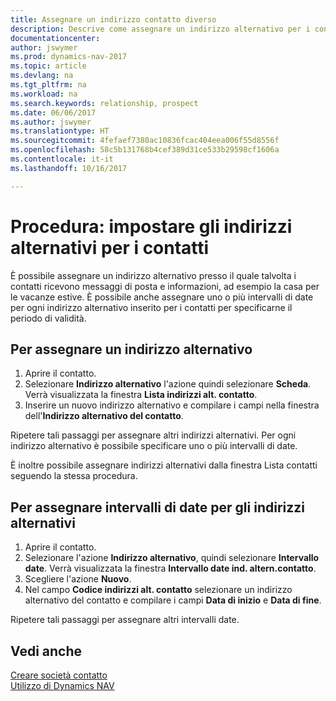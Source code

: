 ```yaml
---
title: Assegnare un indirizzo contatto diverso
description: Descrive come assegnare un indirizzo alternativo per i contatti o potenziali clienti, dove inviare talvolta le informazioni.
documentationcenter: 
author: jswymer
ms.prod: dynamics-nav-2017
ms.topic: article
ms.devlang: na
ms.tgt_pltfrm: na
ms.workload: na
ms.search.keywords: relationship, prospect
ms.date: 06/06/2017
ms.author: jswymer
ms.translationtype: HT
ms.sourcegitcommit: 4fefaef7380ac10836fcac404eea006f55d8556f
ms.openlocfilehash: 58c5b131768b4cef389d31ce533b29598cf1606a
ms.contentlocale: it-it
ms.lasthandoff: 10/16/2017

---
```

# <a name="how-to-set-up-alternative-addresses-for-contacts"></a>Procedura: impostare gli indirizzi alternativi per i contatti
È possibile assegnare un indirizzo alternativo presso il quale talvolta i contatti ricevono messaggi di posta e informazioni, ad esempio la casa per le vacanze estive. È possibile anche assegnare uno o più intervalli di date per ogni indirizzo alternativo inserito per i contatti per specificarne il periodo di validità.

## <a name="to-assign-an-alternate-address"></a>Per assegnare un indirizzo alternativo
1. Aprire il contatto.
2. Selezionare **Indirizzo alternativo** l'azione quindi selezionare **Scheda**. Verrà visualizzata la finestra **Lista indirizzi alt. contatto**.
3. Inserire un nuovo indirizzo alternativo e compilare i campi nella finestra dell'**Indirizzo alternativo del contatto**.

Ripetere tali passaggi per assegnare altri indirizzi alternativi. Per ogni indirizzo alternativo è possibile specificare uno o più intervalli di date.

È inoltre possibile assegnare indirizzi alternativi dalla finestra Lista contatti seguendo la stessa procedura.

## <a name="to-assign-an-alternate-address-date-range"></a>Per assegnare intervalli di date per gli indirizzi alternativi
1. Aprire il contatto.
2. Selezionare l'azione **Indirizzo alternativo**, quindi selezionare **Intervallo date**. Verrà visualizzata la finestra **Intervallo date ind. altern.contatto**.
3. Scegliere l'azione **Nuovo**.
4. Nel campo **Codice indirizzi alt. contatto** selezionare un indirizzo alternativo del contatto e compilare i campi **Data di inizio** e **Data di fine**.

Ripetere tali passaggi per assegnare altri intervalli date.

## <a name="see-also"></a>Vedi anche
[Creare società contatto](marketing-create-contact-companies.md)  
[Utilizzo di Dynamics NAV](ui-work-product.md)

